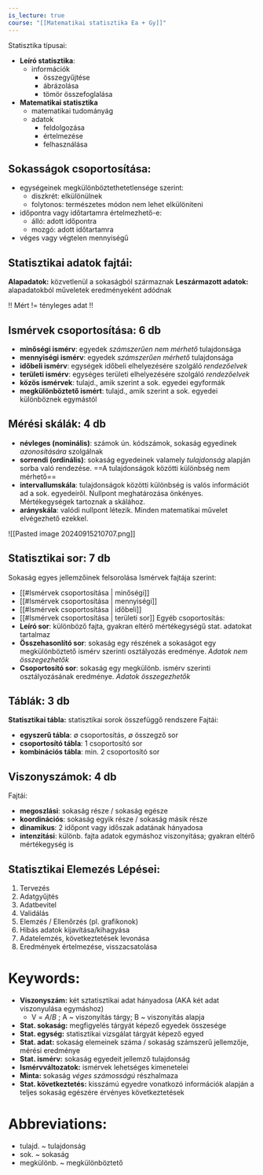 ```yaml
---
is_lecture: true
course: "[[Matematikai statisztika Ea + Gy]]"
---
```

Statisztika típusai:
- **Leíró statisztika**: 
	- információk
		- összegyűjtése
		- ábrázolása
		- tömör összefoglalása
- **Matematikai statisztika**
	- matematikai tudományág
	- adatok
		- feldolgozása
		- értelmezése
		- felhasználása

## Sokasságok csoportosítása:
- egységeinek megkülönböztethetetlensége szerint:
	- diszkrét: elkülönülnek
	- folytonos: természetes módon nem lehet elkülöníteni
- időpontra vagy időtartamra értelmezhető-e:
	- álló: adott időpontra
	- mozgó: adott időtartamra
- véges vagy végtelen mennyiségű

## Statisztikai adatok fajtái:
**Alapadatok:** közvetlenül a sokaságból származnak
**Leszármazott adatok:** alapadatokból műveletek eredményeként adódnak

!! Mért != tényleges adat !!
## Ismérvek csoportosítása: 6 db
- **minőségi ismérv**: egyedek *számszerűen nem mérhető* tulajdonsága
- **mennyiségi ismérv**: egyedek *számszerűen mérhető* tulajdonsága
- **időbeli ismérv**: egységek időbeli elhelyezésére szolgáló *rendezőelvek*
- **területi ismérv**: egységes területi elhelyezésére szolgáló *rendezőelvek*
- **közös ismérvek**: tulajd., amik szerint a sok. egyedei egyformák
- **megkülönböztető ismért**: tulajd., amik szerint a sok. egyedei különböznek egymástól

## Mérési skálák: 4 db
- **névleges (nominális)**: számok ún. kódszámok, sokaság egyedinek *azonosítására* szolgálnak
- **sorrendi (ordinális)**: sokaság egyedeinek valamely *tulajdonság* alapján sorba való rendezése. ==A tulajdonságok közötti különbség nem mérhető==
- **intervallumskála**: tulajdonságok közötti különbség is valós információt ad a sok. egyedeiről. Nullpont meghatározása önkényes. Mértékegységek tartoznak a skálához.
- **arányskála**: valódi nullpont létezik. Minden matematikai művelet elvégezhető ezekkel.

![[Pasted image 20240915210707.png]]

## Statisztikai sor: 7 db
Sokaság egyes jellemzőinek felsorolása
Ismérvek fajtája szerint: 
- [[#Ismérvek csoportosítása | minőségi]]
- [[#Ismérvek csoportosítása | mennyiségi]]
- [[#Ismérvek csoportosítása | időbeli]]
- [[#Ismérvek csoportosítása | területi sor]]
Egyéb csoportosítás:
- **Leíró sor**: különböző fajta, gyakran eltérő mértékegységű stat. adatokat tartalmaz
- **Összehasonlító sor**: sokaság egy részének a sokaságot egy megkülönböztető ismérv szerinti osztályozás eredménye. *Adatok nem összegezhetők*
- **Csoportosító sor**: sokaság egy megkülönb. ismérv szerinti osztályozásának eredménye. *Adatok összegezhetők*

## Táblák: 3 db
**Statisztikai tábla:** statisztikai sorok összefüggő rendszere
Fajtái:
- **egyszerű tábla**: $\emptyset$ csoportosítás, $\emptyset$ összegző sor
- **csoportosító tábla**: 1 csoportosító sor
- **kombinációs tábla**: min. 2 csoportosító sor

## Viszonyszámok: 4 db
Fajtái:
- **megoszlási**: sokaság része / sokaság egésze
- **koordinációs**: sokaság egyik része / sokaság másik része
- **dinamikus**: 2 időpont vagy időszak adatának hányadosa
- **intenzitási**: különb. fajta adatok egymáshoz viszonyítása; gyakran eltérő mértékegység is

## Statisztikai Elemezés Lépései:
1. Tervezés
2. Adatgyűjtés
3. Adatbevitel
4. Validálás
5. Elemzés / Ellenőrzés (pl. grafikonok)
6. Hibás adatok kijavítása/kihagyása
7. Adatelemzés, következtetések levonása
8. Eredmények értelmezése, visszacsatolása
# Keywords:
- **Viszonyszám:** két sztatisztikai adat hányadosa (AKA két adat viszonyulása egymáshoz)
	- V = $A/B$ ; A ~ viszonyítás tárgy; B ~ viszonyítás alapja
- **Stat. sokaság:** megfigyelés tárgyát képező egyedek összesége
- **Stat. egység:** statisztikai vizsgálat tárgyát képező egyed
- **Stat. adat:** sokaság elemeinek száma / sokaság számszerű jellemzője, mérési eredménye
- **Stat. ismérv:** sokaság egyedeit jellemző tulajdonság
- **Ismérvváltozatok:** ismérvek lehetséges kimenetelei 
- **Minta:** sokaság *véges számosságú* részhalmaza
- **Stat. következtetés:** kisszámú egyedre vonatkozó információk alapján a teljes sokaság egészére érvényes következtetések

# Abbreviations:
- tulajd. ~ tulajdonság
- sok.    ~ sokaság
- megkülönb. ~ megkülönböztető